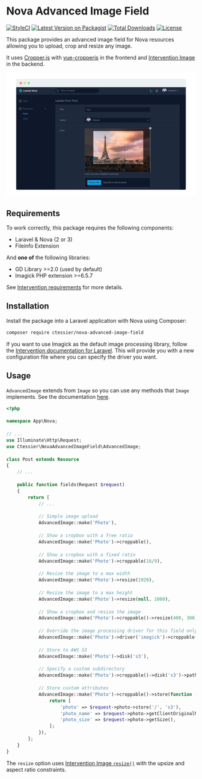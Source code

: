# Nova Advanced Image Field

[![StyleCI](https://github.styleci.io/repos/156091175/shield?branch=1.x)](https://github.styleci.io/repos/156091175)
[![Latest Version on Packagist](https://img.shields.io/packagist/v/ctessier/nova-advanced-image-field.svg?style=flat-square)](https://packagist.org/packages/ctessier/nova-advanced-image-field)
[![Total Downloads](https://img.shields.io/packagist/dm/ctessier/nova-advanced-image-field.svg?style=flat-square)](https://packagist.org/packages/ctessier/nova-advanced-image-field)
[![License](https://img.shields.io/github/license/ctessier/nova-advanced-image-field?color=%23B2878B&style=flat-square)](https://packagist.org/packages/ctessier/nova-advanced-image-field)

This package provides an advanced image field for Nova resources allowing you to upload, crop and resize any image.

It uses [Cropper.js](https://fengyuanchen.github.io/cropperjs) with [vue-cropperjs](https://github.com/Agontuk/vue-cropperjs) in the frontend and [Intervention Image](http://image.intervention.io) in the backend.

![screenshot of the advanced image field](https://github.com/ctessier/nova-advanced-image-field/blob/1.x/screenshot.png?raw=true)

## Requirements

To work correctly, this package requires the following components:
- Laravel & Nova (2 or 3)
- Fileinfo Extension

And **one of** the following libraries:
- GD Library >=2.0 (used by default)
- Imagick PHP extension >=6.5.7

See [Intervention requirements](http://image.intervention.io/getting_started/installation) for more details.

## Installation

Install the package into a Laravel application with Nova using Composer:

```bash
composer require ctessier/nova-advanced-image-field
```

If you want to use Imagick as the default image processing library, follow the [Intervention documentation for Laravel](http://image.intervention.io/getting_started/installation#laravel).
This will provide you with a new configuration file where you can specify the driver you want.

## Usage

`AdvancedImage` extends from `Image` so you can use any methods that `Image` implements. See the documentation [here](https://nova.laravel.com/docs/3.0/resources/file-fields.html).

```php
<?php

namespace App\Nova;

// ...
use Illuminate\Http\Request;
use Ctessier\NovaAdvancedImageField\AdvancedImage;

class Post extends Resource
{
    // ...

    public function fields(Request $request)
    {
        return [
            // ...

            // Simple image upload
            AdvancedImage::make('Photo'),

            // Show a cropbox with a free ratio
            AdvancedImage::make('Photo')->croppable(),

            // Show a cropbox with a fixed ratio
            AdvancedImage::make('Photo')->croppable(16/9),

            // Resize the image to a max width
            AdvancedImage::make('Photo')->resize(1920),

            // Resize the image to a max height
            AdvancedImage::make('Photo')->resize(null, 1080),

            // Show a cropbox and resize the image
            AdvancedImage::make('Photo')->croppable()->resize(400, 300),

            // Override the image processing driver for this field only
            AdvancedImage::make('Photo')->driver('imagick')->croppable(),

            // Store to AWS S3
            AdvancedImage::make('Photo')->disk('s3'),

            // Specify a custom subdirectory
            AdvancedImage::make('Photo')->croppable()->disk('s3')->path('image'),

            // Store custom attributes
            AdvancedImage::make('Photo')->croppable()->store(function (Request $request, $model) {
                return [
                    'photo' => $request->photo->store('/', 's3'),
                    'photo_name' => $request->photo->getClientOriginalName(),
                    'photo_size' => $request->photo->getSize(),
                ];
            }),
        ];
    }
}
```

The `resize` option uses [Intervention Image `resize()`](http://image.intervention.io/api/resize) with the upsize and aspect ratio constraints.
